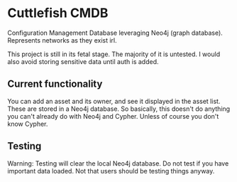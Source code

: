 # Cuttlefish CMDB
Configuration Management Database leveraging Neo4j (graph database). Represents networks as they exist irl. 

This project is still in its fetal stage. The majority of it is untested. I would also avoid storing sensitive data until auth is added.

## Current functionality

You can add an asset and its owner, and see it displayed in the asset list. These are stored in a Neo4j database. So basically, this doesn't do anything you can't already do with Neo4j and Cypher. Unless of course you don't know Cypher. 

## Testing

Warning: Testing will clear the local Neo4j database. Do not test if you have important data loaded. Not that users should be testing things anyway.